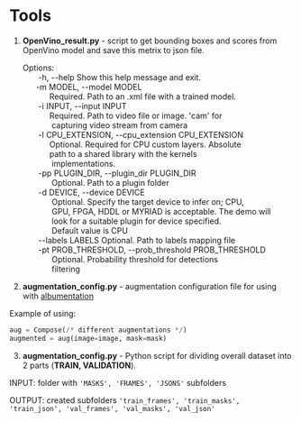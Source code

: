# Tools

1. **OpenVino_result.py** - script to get bounding boxes and scores from OpenVino model and save this metrix to json file.

	Options:  
	  &nbsp;&nbsp;&nbsp;&nbsp;&nbsp;&nbsp; -h, --help            Show this help message and exit.  
	  &nbsp;&nbsp;&nbsp;&nbsp;&nbsp;&nbsp;-m MODEL, --model MODEL  
		                &nbsp;&nbsp;&nbsp;&nbsp;&nbsp;&nbsp;&nbsp;&nbsp;&nbsp;&nbsp;&nbsp;&nbsp;Required. Path to an .xml file with a trained model.  
	 &nbsp;&nbsp;&nbsp;&nbsp;&nbsp;&nbsp; -i INPUT, --input INPUT  
		                &nbsp;&nbsp;&nbsp;&nbsp;&nbsp;&nbsp;&nbsp;&nbsp;&nbsp;&nbsp;&nbsp;&nbsp;Required. Path to video file or image. 'cam' for  
		               &nbsp;&nbsp;&nbsp;&nbsp;&nbsp;&nbsp;&nbsp;&nbsp;&nbsp;&nbsp;&nbsp;&nbsp; capturing video stream from camera  
	 &nbsp;&nbsp;&nbsp;&nbsp;&nbsp;&nbsp; -l CPU_EXTENSION, --cpu_extension CPU_EXTENSION  
		                &nbsp;&nbsp;&nbsp;&nbsp;&nbsp;&nbsp;&nbsp;&nbsp;&nbsp;&nbsp;&nbsp;&nbsp;Optional. Required for CPU custom layers. Absolute  
		                &nbsp;&nbsp;&nbsp;&nbsp;&nbsp;&nbsp;&nbsp;&nbsp;&nbsp;&nbsp;&nbsp;&nbsp;path to a shared library with the kernels  
		              &nbsp;&nbsp;&nbsp;&nbsp;&nbsp;&nbsp;&nbsp;&nbsp;&nbsp;&nbsp;&nbsp;&nbsp;  implementations.  
	 &nbsp;&nbsp;&nbsp;&nbsp;&nbsp;&nbsp; -pp PLUGIN_DIR, --plugin_dir PLUGIN_DIR  
		              &nbsp;&nbsp;&nbsp;&nbsp;&nbsp;&nbsp;&nbsp;&nbsp;&nbsp;&nbsp;&nbsp;&nbsp;  Optional. Path to a plugin folder  
	 &nbsp;&nbsp;&nbsp;&nbsp;&nbsp;&nbsp; -d DEVICE, --device DEVICE  
		              &nbsp;&nbsp;&nbsp;&nbsp;&nbsp;&nbsp;&nbsp;&nbsp;&nbsp;&nbsp;&nbsp;&nbsp;  Optional. Specify the target device to infer on; CPU,  
		              &nbsp;&nbsp;&nbsp;&nbsp;&nbsp;&nbsp;&nbsp;&nbsp;&nbsp;&nbsp;&nbsp;&nbsp;  GPU, FPGA, HDDL or MYRIAD is acceptable. The demo will  
		              &nbsp;&nbsp;&nbsp;&nbsp;&nbsp;&nbsp;&nbsp;&nbsp;&nbsp;&nbsp;&nbsp;&nbsp;  look for a suitable plugin for device specified.   
		              &nbsp;&nbsp;&nbsp;&nbsp;&nbsp;&nbsp;&nbsp;&nbsp;&nbsp;&nbsp;&nbsp;&nbsp;  Default value is CPU  
	&nbsp;&nbsp;&nbsp;&nbsp;&nbsp;&nbsp;  --labels LABELS       Optional. Path to labels mapping file  
	&nbsp;&nbsp;&nbsp;&nbsp;&nbsp;&nbsp;  -pt PROB_THRESHOLD, --prob_threshold PROB_THRESHOLD  
		              &nbsp;&nbsp;&nbsp;&nbsp;&nbsp;&nbsp;&nbsp;&nbsp;&nbsp;&nbsp;&nbsp;&nbsp;  Optional. Probability threshold for detections  
		              &nbsp;&nbsp;&nbsp;&nbsp;&nbsp;&nbsp;&nbsp;&nbsp;&nbsp;&nbsp;&nbsp;&nbsp;  filtering 
			      
2. **augmentation_config.py** - augmentation configuration file for using with [albumentation](https://github.com/albumentations-team/albumentations)

Example of using: 

```python
aug = Compose(/* different augmentations */)
augmented = aug(image=image, mask=mask)
```
3. **augmentation_config.py** - Python script for dividing overall dataset into 2 parts (**TRAIN, VALIDATION**). 

INPUT: folder with `'MASKS', 'FRAMES', 'JSONS'` subfolders

OUTPUT: created subfolders `'train_frames', 'train_masks', 'train_json', 'val_frames', 'val_masks', 'val_json'`


